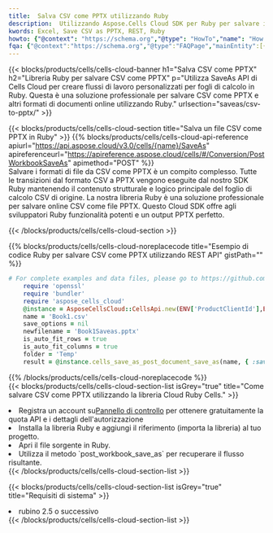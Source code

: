 ```yaml
---
title:  Salva CSV come PPTX utilizzando Ruby
description:  Utilizzando Aspose.Cells Cloud SDK per Ruby per salvare il file in formato CSV come file in formato PPTX.
kwords: Excel, Save CSV as PPTX, REST, Ruby
howto: {"@context": "https://schema.org","@type": "HowTo","name": "How to save CSV as PPTX using the Cells Cloud Ruby library.","description": "How to save CSV as PPTX using the Cells Cloud Ruby library.","image": {"@type": "ImageObject"},"url": "/ruby/saveas/csv-to-pptx/","step": [{ "@type": "HowToStep","name": "How to save CSV as PPTX using the Cells Cloud Ruby library. step 1", "image": {"@type": "ImageObject",},"url": "/ruby/saveas/csv-to-pptx/","text": "Register an account at <a href='https://dashboard.aspose.cloud/'>Dashboard</a> to get free API quota & authorization details",},{ "@type": "HowToStep","name": "How to save CSV as PPTX using the Cells Cloud Ruby library. step 1", "image": {"@type": "ImageObject",},"url": "/ruby/saveas/csv-to-pptx/","text": "Install Ruby library and add the reference (import the library) to your project.",},{ "@type": "HowToStep","name": "How to save CSV as PPTX using the Cells Cloud Ruby library. step 1", "image": {"@type": "ImageObject",},"url": "/ruby/saveas/csv-to-pptx/","text": "Open the source file in Ruby.",},{ "@type": "HowToStep","name": "How to save CSV as PPTX using the Cells Cloud Ruby library. step 1", "image": {"@type": "ImageObject",},"url": "/ruby/saveas/csv-to-pptx/","text": "Use the `post_workbook_save_as` method to retrieve the resulting stream.",}, ],"supply": {"@type": "HowToSupply","name": "document"},"tool": [{"@type": "HowToTool","name": "RubyMine, Visual Studio Code, Aptana Studio, NetBeans"},{"@type": "HowToTool","name": "Aspose Cells"}],"totalTime": "PT6M"}
fqa: {"@context":"https://schema.org","@type":"FAQPage","mainEntity":[{"@type":"Question","name":"Why save file as other formats file in C# using REST API?","acceptedAnswer":{"@type":"Answer","text":"Documents are encoded in many ways, and some files may be incompatible with the software you use. To open and read such files, just save them as appropriate file formats.<br/><ol><li>Install .NET SDK and add the reference (import the library) to your project.</li><li>Open the source file in C# using REST API.</li><li>Call the PostWorkbookSaveAsRequest() method, passing an output filename with required extension.</li><li>Get the result of save as a separate file.</li></ol>"}},{"@type":"Question","name":"What file formats can I save as with your C# library?","acceptedAnswer":{"@type":"Answer","text":"We support a variety of file formats for conversion using .NET library, including XLSX, Excel, xls , PDF, CSV, HTML, Markdown, XML, PNG, JPG, TIFF, Json, TXT and many more."}},{"@type":"Question","name":"What is the maximum allowed file size for conversion using this .NET library?","acceptedAnswer":{"@type":"Answer","text":"There are no file size limits for format conversions using .NET library."}}]}
---
```

{{< blocks/products/cells/cells-cloud-banner h1="Salva CSV come PPTX" h2="Libreria Ruby per salvare CSV come PPTX" p="Utilizza SaveAs API di Cells Cloud per creare flussi di lavoro personalizzati per fogli di calcolo in Ruby. Questa è una soluzione professionale per salvare CSV come PPTX e altri formati di documenti online utilizzando Ruby." urlsection="saveas/csv-to-pptx/" >}}

{{< blocks/products/cells/cells-cloud-section title="Salva un file CSV come PPTX in Ruby" >}}
{{% blocks/products/cells/cells-cloud-api-reference apiurl="https://api.aspose.cloud/v3.0/cells/{name}/SaveAs" apireferenceurl="https://apireference.aspose.cloud/cells/#/Conversion/PostWorkbookSaveAs" apimethod="POST" %}}
<br/>
Salvare i formati di file da CSV come PPTX è un compito complesso. Tutte le transizioni dal formato CSV a PPTX vengono eseguite dal nostro SDK Ruby mantenendo il contenuto strutturale e logico principale del foglio di calcolo CSV di origine. La nostra libreria Ruby è una soluzione professionale per salvare online CSV come file PPTX. Questo Cloud SDK offre agli sviluppatori Ruby funzionalità potenti e un output PPTX perfetto.

{{< /blocks/products/cells/cells-cloud-section >}}

{{% blocks/products/cells/cells-cloud-noreplacecode title="Esempio di codice Ruby per salvare CSV come PPTX utilizzando REST API" gistPath="" %}}
  
```ruby
# For complete examples and data files, please go to https://github.com/aspose-cells-cloud/aspose-cells-cloud-ruby/
    require 'openssl'
    require 'bundler'
    require 'aspose_cells_cloud'
    @instance = AsposeCellsCloud::CellsApi.new(ENV['ProductClientId'],ENV['ProductClientSecret'])
    name = 'Book1.csv'
    save_options = nil
    newfilename = 'Book1Saveas.pptx'
    is_auto_fit_rows = true
    is_auto_fit_columns = true
    folder = 'Temp'
    result = @instance.cells_save_as_post_document_save_as(name, { :save_options=>save_options, :newfilename=>(folder+"/"+newfilename), :is_auto_fit_rows=>is_auto_fit_rows, :is_auto_fit_columns=>is_auto_fit_columns, :folder=>folder})
```
  
{{% /blocks/products/cells/cells-cloud-noreplacecode %}}
<br/>
{{< blocks/products/cells/cells-cloud-section-list isGrey="true" title="Come salvare CSV come PPTX utilizzando la libreria Cloud Ruby Cells." >}}
<li> Registra un account su<a href="https://dashboard.aspose.cloud/">Pannello di controllo</a> per ottenere gratuitamente la quota API e i dettagli dell'autorizzazione</li>
<li>Installa la libreria Ruby e aggiungi il riferimento (importa la libreria) al tuo progetto.</li>
<li>Apri il file sorgente in Ruby.</li>
<li>Utilizza il metodo `post_workbook_save_as` per recuperare il flusso risultante.</li>
{{< /blocks/products/cells/cells-cloud-section-list >}}

{{< blocks/products/cells/cells-cloud-section-list isGrey="true" title="Requisiti di sistema" >}}
<li>rubino 2.5 o successivo</li>
{{< /blocks/products/cells/cells-cloud-section-list >}}
